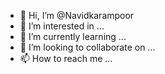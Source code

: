 - 👋 Hi, I’m @Navidkarampoor
- 👀 I’m interested in ...
- 🌱 I’m currently learning ...
- 💞️ I’m looking to collaborate on ...
- 📫 How to reach me ...

<!---
Navidkarampoor/Navidkarampoor is a ✨ special ✨ repository because its `README.md` (this file) appears on your GitHub profile.
You can click the Preview link to take a look at your changes.
--->
